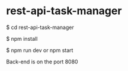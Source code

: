 # rest-api-task-manager

$ cd rest-api-task-manager

$ npm install

$ npm run dev or npm start

Back-end is on the port 8080